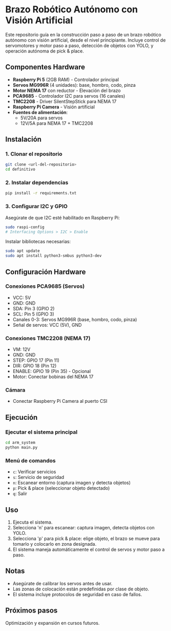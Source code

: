 # Brazo Robótico Autónomo con Visión Artificial

Este repositorio guía en la construcción paso a paso de un brazo robótico autónomo con visión artificial, desde el nivel principiante. Incluye control de servomotores y motor paso a paso, detección de objetos con YOLO, y operación autónoma de pick & place.

## Componentes Hardware

- **Raspberry Pi 5** (2GB RAM) - Controlador principal
- **Servos MG996R** (4 unidades): base, hombro, codo, pinza
- **Motor NEMA 17** con reductor - Elevación del brazo
- **PCA9685** - Controlador I2C para servos (16 canales)
- **TMC2208** - Driver SilentStepStick para NEMA 17
- **Raspberry Pi Camera** - Visión artificial
- **Fuentes de alimentación**:
  - 5V/20A para servos
  - 12V/5A para NEMA 17 + TMC2208

## Instalación

### 1. Clonar el repositorio
```bash
git clone <url-del-repositorio>
cd definitivo
```

### 2. Instalar dependencias
```bash
pip install -r requirements.txt
```

### 3. Configurar I2C y GPIO
Asegúrate de que I2C esté habilitado en Raspberry Pi:
```bash
sudo raspi-config
# Interfacing Options > I2C > Enable
```

Instalar bibliotecas necesarias:
```bash
sudo apt update
sudo apt install python3-smbus python3-dev
```

## Configuración Hardware

### Conexiones PCA9685 (Servos)
- VCC: 5V
- GND: GND
- SDA: Pin 3 (GPIO 2)
- SCL: Pin 5 (GPIO 3)
- Canales 0-3: Servos MG996R (base, hombro, codo, pinza)
- Señal de servos: VCC (5V), GND

### Conexiones TMC2208 (NEMA 17)
- VM: 12V
- GND: GND
- STEP: GPIO 17 (Pin 11)
- DIR: GPIO 18 (Pin 12)
- ENABLE: GPIO 19 (Pin 35) - Opcional
- Motor: Conectar bobinas del NEMA 17

### Cámara
- Conectar Raspberry Pi Camera al puerto CSI

## Ejecución

### Ejecutar el sistema principal
```bash
cd arm_system
python main.py
```

### Menú de comandos
- `c`: Verificar servicios
- `s`: Servicio de seguridad
- `n`: Escanear entorno (captura imagen y detecta objetos)
- `p`: Pick & place (seleccionar objeto detectado)
- `q`: Salir

## Uso

1. Ejecuta el sistema.
2. Selecciona 'n' para escanear: captura imagen, detecta objetos con YOLO.
3. Selecciona 'p' para pick & place: elige objeto, el brazo se mueve para tomarlo y colocarlo en zona designada.
4. El sistema maneja automáticamente el control de servos y motor paso a paso.

## Notas

- Asegúrate de calibrar los servos antes de usar.
- Las zonas de colocación están predefinidas por clase de objeto.
- El sistema incluye protocolos de seguridad en caso de fallos.

## Próximos pasos

Optimización y expansión en cursos futuros.
